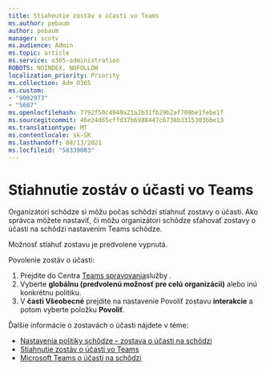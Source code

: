```yaml
---
title: Stiahnutie zostáv o účasti vo Teams
ms.author: pebaum
author: pebaum
manager: scotv
ms.audience: Admin
ms.topic: article
ms.service: o365-administration
ROBOTS: NOINDEX, NOFOLLOW
localization_priority: Priority
ms.collection: Adm_O365
ms.custom:
- "9002973"
- "5687"
ms.openlocfilehash: 7792f50c4949a21a2b31fb29b2af709be1febe1f
ms.sourcegitcommit: 46e24d65cffd37b6988447c6738b3315303bbe13
ms.translationtype: MT
ms.contentlocale: sk-SK
ms.lasthandoff: 08/13/2021
ms.locfileid: "58339083"
---
```

# <a name="download-attendance-reports-in-teams"></a>Stiahnutie zostáv o účasti vo Teams

Organizátori schôdze si môžu počas schôdzí stiahnuť zostavy o účasti. Ako správca môžete nastaviť, či môžu organizátori schôdze sťahovať zostavy o účasti na schôdzi nastavením Teams schôdze. 

Možnosť stiahuť zostavu je predvolene vypnutá. 

Povolenie zostáv o účasti: 
1.  Prejdite do Centra [Teams spravovania](https://admin.teams.microsoft.com/policies/meetings)služby .
1.  Vyberte **globálnu (predvolenú možnosť pre celú organizácii)** alebo inú konkrétnu politiku.
1.  V **časti Všeobecné** prejdite na nastavenie Povoliť zostavu **interakcie** a potom vyberte položku **Povoliť**.

Ďalšie informácie o zostavách o účasti nájdete v téme:

- [Nastavenia politiky schôdze – zostava o účasti na schôdzi](https://docs.microsoft.com/microsoftteams/meeting-policies-in-teams#meeting-policy-settings---meeting-attendance-report)
- [Stiahnutie zostáv o účasti vo Teams](https://support.office.com/article/download-attendance-reports-in-teams-ae7cf170-530c-47d3-84c1-3aedac74d310) 
- [Microsoft Teams o účasti na schôdzi](https://docs.microsoft.com/microsoftteams/teams-analytics-and-reports/meeting-attendance-report)
